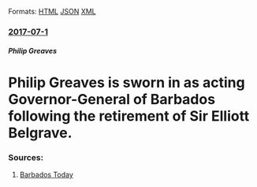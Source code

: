 
Formats: [HTML](/news/2017/07/1/philip-greaves-is-sworn-in-as-acting-governor-general-of-barbados-following-the-retirement-of-sir-elliott-belgrave.html)  [JSON](/news/2017/07/1/philip-greaves-is-sworn-in-as-acting-governor-general-of-barbados-following-the-retirement-of-sir-elliott-belgrave.json)  [XML](/news/2017/07/1/philip-greaves-is-sworn-in-as-acting-governor-general-of-barbados-following-the-retirement-of-sir-elliott-belgrave.xml)  

### [2017-07-1](/news/2017/07/1/index.md)

##### Philip Greaves
# Philip Greaves is sworn in as acting Governor-General of Barbados following the retirement of Sir Elliott Belgrave. 




### Sources:

1. [Barbados Today](https://www.barbadostoday.bb/2017/07/01/sir-philip-sworn-in-as-acting-governor-general/)
